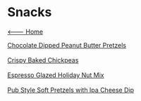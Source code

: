 # Snacks

[<--- Home](../about.md)

[Chocolate Dipped Peanut Butter Pretzels](./chocolate-dipped-peanut-butter-pretzels.md)<br><br>
[Crispy Baked Chickpeas](./crispy-baked-chickpeas.md)<br><br>
[Espresso Glazed Holiday Nut Mix](./espresso-glazed-holiday-nut-mix.md)<br><br>
[Pub Style Soft Pretzels with Ipa Cheese Dip](./pub-style-soft-pretzels-with-ipa-cheese-dip.md)<br><br>

